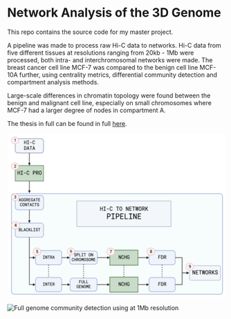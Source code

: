 # Network Analysis of the 3D Genome 

This repo contains the source code for my master project. 

A pipeline was made to process raw Hi-C data to networks. Hi-C data from five different tissues at resolutions ranging from 20kb - 1Mb were processed, both intra- and interchromosomal networks were made. The breast cancer cell line MCF-7 was compared to the benign cell line MCF-10A further, using centrality metrics, differential community detection and compartment analysis methods. 


Large-scale differences in chromatin topology were found between the benign and malignant cell line, especially on small chromosomes where MCF-7 had a larger degree of nodes in compartment A.

The thesis in full can be found in full [here](https://www.duo.uio.no/handle/10852/105389?show=full). 
    
![Overview of pipeline](images/msc_pipeline.png)
    

![Full genome community detection using at 1Mb resolution](/Users/GBS/Master/images/fg_comms.png)
    
    
    
    
